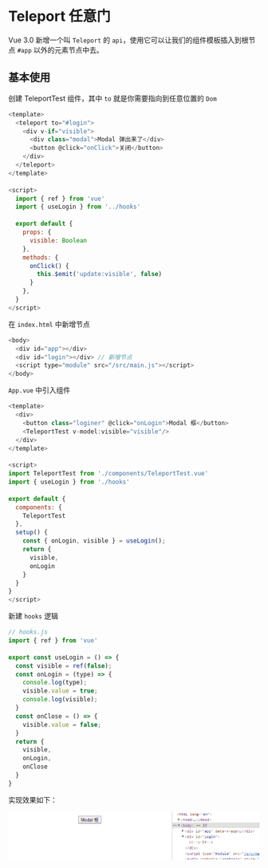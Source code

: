 # Teleport 任意门

Vue 3.0 新增一个叫 `Teleport` 的 `api`，使用它可以让我们的组件模板插入到根节点 `#app` 以外的元素节点中去。

## 基本使用
创建 TeleportTest 组件，其中 `to` 就是你需要指向到任意位置的 `Dom`
```javascript
<template>
  <teleport to="#login">
    <div v-if="visible">
      <div class="modal">Modal 弹出来了</div>
      <button @click="onClick">关闭</button>
    </div>
  </teleport>
</template>

<script>
  import { ref } from 'vue'
  import { useLogin } from '../hooks'

  export default {
    props: {
      visible: Boolean
    },
    methods: {
      onClick() {
        this.$emit('update:visible', false)
      }
    },
  }
</script>
```
在 `index.html` 中新增节点
```javascript
<body>
  <div id="app"></div>
  <div id="login"></div> // 新增节点
  <script type="module" src="/src/main.js"></script>
</body>
```
`App.vue` 中引入组件
```javascript
<template>
  <div>
    <button class="loginer" @click="onLogin">Modal 框</button>
    <TeleportTest v-model:visible="visible"/>
  </div>
</template>

<script>
import TeleportTest from './components/TeleportTest.vue'
import { useLogin } from './hooks'

export default {
  components: {
    TeleportTest
  },
  setup() {
    const { onLogin, visible } = useLogin();
    return {
      visible,
      onLogin
    }
  }
}
</script>

```
新建 `hooks` 逻辑
```javascript
// hooks.js
import { ref } from 'vue'

export const useLogin = () => {
  const visible = ref(false);
  const onLogin = (type) => {
    console.log(type);
    visible.value = true;
    console.log(visible);
  }
  const onClose = () => {
    visible.value = false;
  }
  return {
    visible,
    onLogin,
    onClose
  }
}
```
实现效果如下：

![teleport.gif](../images/teleport.gif)
